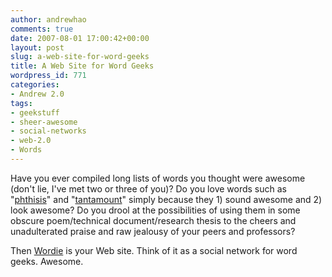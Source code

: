 ```yaml
---
author: andrewhao
comments: true
date: 2007-08-01 17:00:42+00:00
layout: post
slug: a-web-site-for-word-geeks
title: A Web Site for Word Geeks
wordpress_id: 771
categories:
- Andrew 2.0
tags:
- geekstuff
- sheer-awesome
- social-networks
- web-2.0
- Words
---
```


Have you ever compiled long lists of words you thought were awesome (don't lie, I've met two or three of you)? Do you love words such as "[phthisis](http://wordie.org/words/phthisis)" and "[tantamount](http://wordie.org/words/tantamount)" simply because they 1) sound awesome and 2) look awesome? Do you drool at the possibilities of using them in some obscure poem/technical document/research thesis to the cheers and unadulterated praise and raw jealousy of your peers and professors?

Then [Wordie](http://wordie.org/) is your Web site. Think of it as a social network for word geeks. Awesome.
